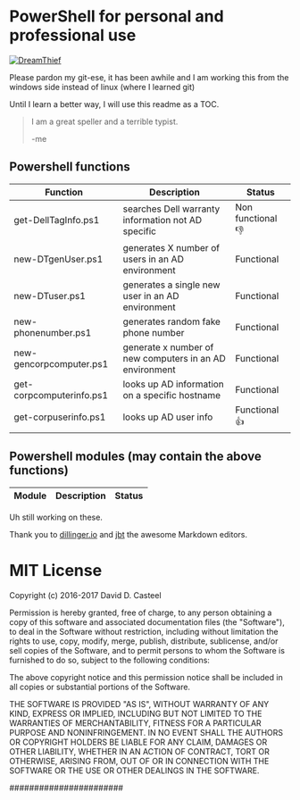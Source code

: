 # PowerShell for personal and professional use
[![DreamThief](https://avatars0.githubusercontent.com/u/1320297?v=4&s=140)](http://www.dreamthief.com)

Please pardon my git-ese, it has been awhile and I am working this from the windows side instead of linux (where I learned git)

Until I learn a better way, I will use this readme as a TOC.

> I am a great speller and a terrible typist.
> 
> -me

##  Powershell functions
| Function | Description | Status |
| ------ | ------ | ------ |
|get-DellTagInfo.ps1 |searches Dell warranty information not AD specific| Non functional :-1: |
|new-DTgenUser.ps1 |generates X number of users in an AD environment| Functional |
|new-DTuser.ps1 |generates a single new user in an AD environment| Functional |
|new-phonenumber.ps1 |generates random fake phone number| Functional |
|new-gencorpcomputer.ps1 |generate x number of new computers in an AD environment| Functional |
|get-corpcomputerinfo.ps1 |looks up AD information on a specific hostname| Functional |
|get-corpuserinfo.ps1 |looks up AD user info| Functional :+1: |


## Powershell modules (may contain the above functions)


| Module | Description | Status |
| ------ | ------ | ------ |
Uh still working on these.

Thank you to [dillinger.io](http://dillinger.io)  and [jbt]( https://jbt.github.io/markdown-editor) the awesome Markdown editors.

# MIT License

Copyright (c) 2016-2017 David D. Casteel

Permission is hereby granted, free of charge, to any person obtaining a copy
of this software and associated documentation files (the "Software"), to deal
in the Software without restriction, including without limitation the rights
to use, copy, modify, merge, publish, distribute, sublicense, and/or sell
copies of the Software, and to permit persons to whom the Software is
furnished to do so, subject to the following conditions:

The above copyright notice and this permission notice shall be included in all
copies or substantial portions of the Software.

THE SOFTWARE IS PROVIDED "AS IS", WITHOUT WARRANTY OF ANY KIND, EXPRESS OR
IMPLIED, INCLUDING BUT NOT LIMITED TO THE WARRANTIES OF MERCHANTABILITY,
FITNESS FOR A PARTICULAR PURPOSE AND NONINFRINGEMENT. IN NO EVENT SHALL THE
AUTHORS OR COPYRIGHT HOLDERS BE LIABLE FOR ANY CLAIM, DAMAGES OR OTHER
LIABILITY, WHETHER IN AN ACTION OF CONTRACT, TORT OR OTHERWISE, ARISING FROM,
OUT OF OR IN CONNECTION WITH THE SOFTWARE OR THE USE OR OTHER DEALINGS IN THE
SOFTWARE.


#######################
